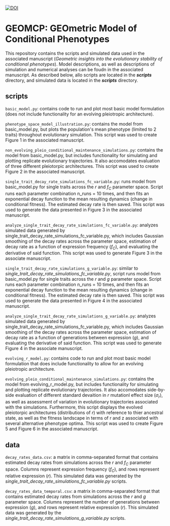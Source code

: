 [![DOI](https://zenodo.org/badge/996437834.svg)](https://doi.org/10.5281/zenodo.15608125)
# GEOMCP: GEOmetric Model of Conditional Phenotypes
This repository contains the scripts and simulated data used in the associated manuscript (<i>Geometric insights into the evolutionary stability of conditional phenotypes</i>). Model descriptions, as well as descriptions of simulation and numerical analyses can be foudn in the associated manuscript. As described below, allo scripts are located in the <b><i>scripts</i></b> directory, and simulated data is located in the  <b><i>scripts</i></b> directory. 

## scripts

```basic_model.py```: contains code to run and plot most basic model formulation (does not include functionality for an evolving pleiotropic architecture).

```phenotype_space_model_illustration.py```: contains the model from basic_model.py, but plots the population's mean phenotype (limited to 2 traits) throughout evolutionary simulation. This script was used to create Figure 1 in the associated manuscript. 

```non_evolving_pleio_conditional_maintenance_simulations.py```: contains the model from basic_model.py, but includes functionality for simulating and plotting replicate evolutionary trajectories. It also accomodates evaluation of three different pleiotorpic architectures. This script was used to create Figure 2 in the associated manuscript. 

```single_trait_decay_rate_simulations_fc_variable.py```: runs model from basic_model.py for single traits across the $r$ and $f_C$ parameter space. Script runs each parameter combination n_runs = 10 times, and then fits an exponential decay function to the mean resulting dynamics (change in conditional fitness). The estimated decay rate is then saved. This script was used to generate the data presented in Figure 3 in the associated manuscript. 

```analyze_single_trait_decay_rate_simulations_fc_variable.py```: analyzes simulated data generated by single_trait_decay_rate_simulations_fc_variable.py, which includes Gaussian smoothing of the decay rates across the parameter space, estimation of decay rate as a function of expression frequency ($f_C$), and evaluating the derivative of said function. This script was used to generate Figure 3 in the associate manuscript.

```single_trait_decay_rate_simulations_g_variable.py```: similar to <i>single_trait_decay_rate_simulations_fc_variable.py</i>, script runs model from basic_model.py for single traits across the $r$ and $g$ parameter space. Script runs each parameter combination n_runs = 10 times, and then fits an exponential decay function to the mean resulting dynamics (change in conditional fitness). The estimated decay rate is then saved. This script was used to generate the data presented in Figure 4 in the associated manuscript. 

```analyze_single_trait_decay_rate_simulations_g_variable.py```: analyzes simulated data generated by single_trait_decay_rate_simulations_fc_variable.py, which includes Gaussian smoothing of the decay rates across the parameter space, estimation of decay rate as a function of generations between expression ($g$), and evaluating the derivative of said function. This script was used to generate Figure 4 in the associate manuscript.

```evolving_r_model.py```: contains code to run and plot most basic model formulation that does include functionality to allow for an evolving pleiotropic architecture.

```evolving_pleio_conditional_maintenance_simulations.py```: contains the model from evolving_r_model.py, but includes functionality for simulating and plotting replicate evolutionary trajectories. It also accomodates side-by-side evaluation of different standard devaition in $r$ mutationl effect size ($\sigma_r$), as well as assessment of variation in evolutionary trajectories associated with the simulations. Furthermore, this script displays the evolved pleiotorpic architectures (distributions of $r$) with reference to thier ancestral state, as well as the fitness landscape in terms of r and z associated with several alternative phenotype optima. This script was used to create Figure 5 and Figure 6 in the associated manuscript. 

## data

```decay_rates_data.csv```: a matrix in comma-separated format that contains estimated decay rates from simulations across the $r$ and $f_C$ parameter space. Columns represent expression frequency ($f_C$), and rows represent relative expression ($r$). This simulated data was generated by the <i>single_trait_decay_rate_simulations_fc_variable.py</i> scripts. 

```decay_rates_data_temporal.csv```: a matrix in comma-separated format that contains estimated decay rates from simulations across the $r$ and $g$ parameter space. Columns represent the number of generations between expression ($g$), and rows represent relative expression ($r$). This simulated data was generated by the <i>single_trait_decay_rate_simulations_g_variable.py</i> scripts. 
